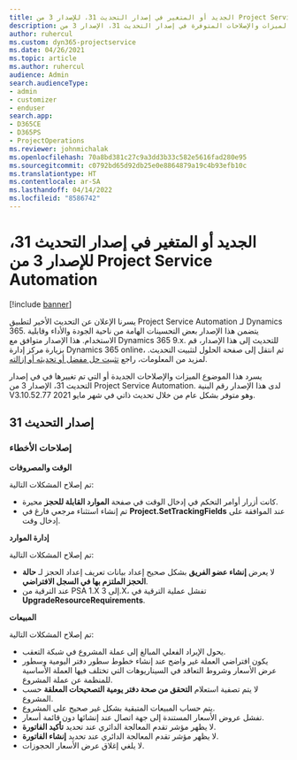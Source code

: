 ```yaml
---
title: الجديد أو المتغير في إصدار التحديث 31، للإصدار 3 من Project Service Automation
description: يسرد هذا الموضوع الميزات والإصلاحات المتوفرة في إصدار التحديث 31، الإصدار 3 من Project Service Automation‬.
author: ruhercul
ms.custom: dyn365-projectservice
ms.date: 04/26/2021
ms.topic: article
ms.author: ruhercul
audience: Admin
search.audienceType:
- admin
- customizer
- enduser
search.app:
- D365CE
- D365PS
- ProjectOperations
ms.reviewer: johnmichalak
ms.openlocfilehash: 70a8bd381c27c9a3dd3b33c582e5616fad280e95
ms.sourcegitcommit: c0792bd65d92db25e0e8864879a19c4b93efb10c
ms.translationtype: HT
ms.contentlocale: ar-SA
ms.lasthandoff: 04/14/2022
ms.locfileid: "8586742"
---
```

# <a name="whats-new-or-changed-in-project-service-automation-update-release-31-v3"></a>الجديد أو المتغير في إصدار التحديث 31، للإصدار 3 من Project Service Automation

[!include [banner](../includes/psa-now-project-operations.md)]

يسرنا الإعلان عن التحديث الأخير لتطبيق Project Service Automation لـ Dynamics 365. يتضمن هذا الإصدار بعض التحسينات الهامة من ناحية الجودة والأداء وقابلية الاستخدام. هذا الإصدار متوافق مع Dynamics 365 9.x. للتحديث إلى هذا الإصدار، قم بزيارة مركز إدارة Dynamics 365 online، ثم انتقل إلى صفحة الحلول لتثبيت التحديث. لمزيد من المعلومات، راجع [تثبيت حل مفضل أو تحديثه أو إزالته](/power-platform/admin/install-remove-preferred-solution).

يسرد هذا الموضوع الميزات والإصلاحات الجديدة أو التي تم تغييرها في في إصدار التحديث 31، الإصدار 3 من Project Service Automation‬. لدى هذا الإصدار رقم البنية V3.10.52.77 وهو متوفر بشكل عام من خلال تحديث ذاتي في شهر مايو 2021.

## <a name="update-release-31"></a>إصدار التحديث 31

### <a name="bug-fixes"></a>إصلاحات الأخطاء

**الوقت والمصروفات**

تم إصلاح المشكلات التالية:

- كانت أزرار أوامر التحكم في إدخال الوقت في صفحة **الموارد القابلة للحجز** محيرة.
- تم إنشاء استثناء مرجعي فارغ في **Project.SetTrackingFields** عند الموافقة على إدخال وقت.

**إدارة الموارد**

تم إصلاح المشكلات التالية:

- لا يعرض  **إنشاء عضو الفريق**  بشكل صحيح إعداد بيانات تعريف إعداد الحجز لـ **حالة الحجز الملتزم بها في السجل الافتراضي‬**.
- عند الترقية من PSA 1.X إلى 3.X، تفشل عملية الترقية في **UpgradeResourceRequirements**.


**‏المبيعات**

تم إصلاح المشكلات التالية:

- يحول الإيراد الفعلي المبالغ إلى عملة المشروع في شبكة التعقب.
- يكون افتراضي العملة غير واضح عند إنشاء خطوط سطور دفتر اليومية وسطور عرض الأسعار وشروط التعاقد في السيناريوهات التي تختلف فيها العملة الأساسية للمنظمة عن عملة المشروع.
- لا يتم تصفية استعلام **التحقق من صحة دفتر يومية التصحيحات المعلقة** حسب المشروع.
- يتم حساب المبيعات المتبقية بشكل غير صحيح على المشروع.
- تفشل عروض الأسعار المستندة إلى جهة اتصال عند إنشائها دون قائمة أسعار.
- لا يظهر مؤشر تقدم المعالجة الدائري عند تحديد **تأكيد الفاتورة**.
- لا يظهر مؤشر تقدم المعالجة الدائري عند تحديد **إنشاء الفاتورة**.
- لا يلغي إغلاق عرض الأسعار الحجوزات.







